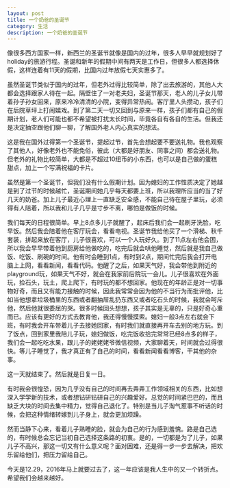 ```yaml
---
layout: post
title: 一个奶爸的圣诞节
category: 生活
description: 一个奶爸的圣诞节
---
```


像很多西方国家一样，新西兰的圣诞节就像是国内的过年，很多人早早就规划好了holiday的旅游行程。圣诞和新年的假期中间有两天是工作日，但很多人都选择休假，这样连着有11天的假期，比国内过年放假七天实惠多了。

虽然圣诞节类似于国内的过年，但老外过得比较简单，除了出去旅游的，其他人大都会选择跟家人待在一起。隔壁住了一对老夫妇，圣诞节那天，老人的儿子女儿带着孙子孙女回来，原来冷冷清清的小院，变得异常热闹。客厅里人头攒动，孩子们在后院草坪上打闹嬉戏。到了第二天一切又回到与原来一样，孩子们都有自己的假期计划，老人们可能也都不希望被打扰太长时间，毕竟各自有各自的生活。但我还是决定抽空跟他们聊一聊，了解国外老人内心真实的想法。

这是我在国外过得第一个圣诞节，提起过节，首先会想起要不要送礼物。我也观察了其他人，好像老外也不能免俗，彼此（大都是好朋友、同事之间）都会送礼物。但老外的礼物比较简单，大都是不超过10纽币的小东西，也可以是自己做的蛋糕甜点，加上一个写满祝福的卡片。

虽然是第一个圣诞节，但我们没有什么假期计划。因为媳妇的工作性质决定了她越是到了过节的时候越忙，圣诞期间她几乎每天都要上班，所以我理所应当的当了好几天的奶爸。加上儿子最近心理上一直缺乏安全感，不能自己待在屋子里玩，必须得有人陪着，所以我和儿子几乎是寸步不离，哪怕是做饭的时候。

我们每天的日程很简单。早上8点多儿子就醒了，起床后我们会一起刷牙洗脸，吃早饭。然后我会陪着他在客厅玩会，看看电视。圣诞节我给他买了一个滑梯、秋千套装，拼起来放在客厅，儿子很喜欢，可以一个人玩好久。到了11点左右他会困，所以我会早早带着他到厨房给他做吃的，吃完后就会哄他睡觉，然后就是我自己做饭、吃饭、刷碗的时间。他有时会睡到1点，有时到2点，期间忙完后我会打开电脑上上网，看看新闻，看看代码。他醒了之后，如果天气好，我会带他到附近的playground玩，如果天气不好，就会在我家前后院玩一会儿。儿子很喜欢在外面玩，捡石头，玩土，爬上爬下，有时玩的都不想回家。他现在的年龄正是对一切事物好奇，而且又有能力接触的时候，因此我常常会因为他的不当行为而批评他，比如当他想拿垃圾桶里的东西或者翻抽屉乱扔东西又或者吃石头的时候，我就会呵斥他，然后他就很委屈的哭。很多时候回头想想，孩子其实是无辜的，只是好奇心重而已。应该有更好的方式去教育他，我还得慢慢摸索。媳妇一般3点左右就会下班，有时我会开车带着儿子去接她回家，有时我们就直接再开车去别的地方玩。到了饭点，回到家里我陪儿子玩，媳妇做饭，吃完饭收拾完常常已经8点多的样子，我们会一起吃吃水果，跟儿子的姥姥姥爷微信视频，大家聊着天，时间就会过得很快。等儿子睡觉了，我才真正有了自己的时间，看看新闻看看博客，干其他的杂事。

这一天就结束了。然后就是日复一日。

有时我会很惶恐，因为几乎没有自己的时间再去弄弄工作领域相关的东西，比如想深入学学新的技术，或者想钻研钻研自己的兴趣爱好。总觉的时间紧巴巴的，而且缺乏大块的时间去集中精力，觉得自己退化了。特别是当儿子淘气惹事不听话的时候，会把这种情绪转嫁到儿子身上，就会更加烦躁。

然而当静下心来，看着儿子熟睡的脸，就会为自己的行为感到羞愧。路是自己选的，有时候总会忘记当初自己选择这条路的初衷。是的，一切都是为了儿子，如果儿子不高兴，那这一切又有什么意义呢？面对困难，还是得一步一步去解决，把欢乐留给他们，把压力留给自己。

今天是12.29，2016年马上就要过去了，这一年应该是我人生中的又一个转折点。希望我们会越来越好。